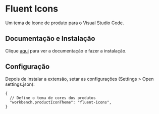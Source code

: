 # Fluent Icons

Um tema de ícone de produto para o Visual Studio Code.

## Documentação e Instalação

Clique [aqui](https://marketplace.visualstudio.com/items?itemName=miguelsolorio.fluent-icons) para ver a documentação e fazer a instalação.

## Configuração

Depois de instalar a extensão, setar as configurações (Settings > Open settings.json):

```
{
  // Define o tema de cores dos produtos
  "workbench.productIconTheme": "fluent-icons",
}
```